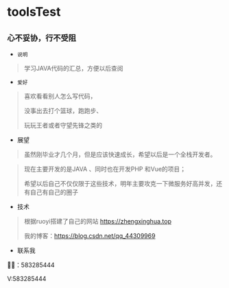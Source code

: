 # toolsTest


## `心不妥协，行不受阻`



* `说明`

> 学习JAVA代码的汇总，方便以后查阅



* `爱好`

> 喜欢看看别人怎么写代码，
>
> 没事出去打个篮球，跑跑步、
>
> 玩玩王者或者守望先锋之类的



* 展望

> 虽然刚毕业才几个月，但是应该快速成长，希望以后是一个全栈开发者。

> 现在主要开发的是JAVA 、同时也在开发PHP 和Vue的项目；
>
> 希望以后自己不仅仅限于这些技术，明年主要攻克一下微服务好高并发，还有自己有自己的圈子 



* 技术

> 根据ruoyi搭建了自己的网站 https://zhengxinghua.top
>
> 我的博客：https://blog.csdn.net/qq_44309969 





* 联系我

🐧🐧：583285444

V:583285444

